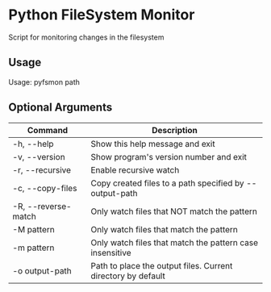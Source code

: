 # Python FileSystem Monitor

Script for monitoring changes in the filesystem

## Usage

Usage: pyfsmon path

## Optional Arguments
Command|Description
-------|-----------
-h, --help | Show this help message and exit
-v, --version | Show program's version number and exit
-r, --recursive | Enable recursive watch
-c, --copy-files | Copy created files to a path specified by --output-path
-R, --reverse-match | Only watch files that NOT match the pattern
-M pattern | Only watch files that match the pattern
-m pattern | Only watch files that match the pattern case insensitive
-o output-path | Path to place the output files. Current directory by default
